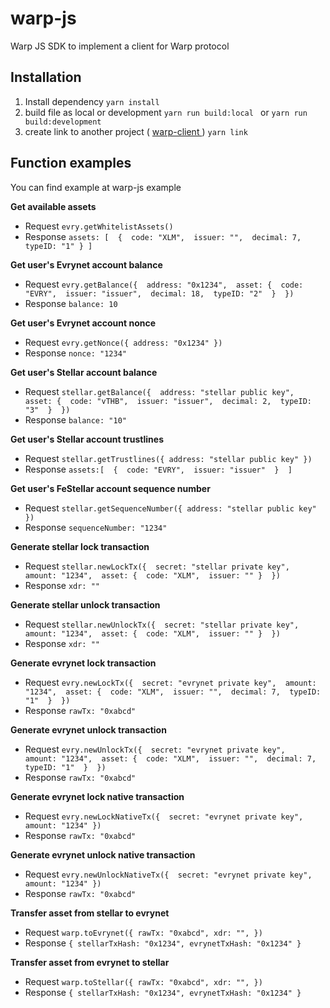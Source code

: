 # warp-js
Warp JS SDK to implement a client for Warp protocol

## Installation
1. Install dependency 
``
yarn install
``
2. build file as local or development
``
	yarn run build:local 
``
or
``
	yarn run build:development
``
3. create link to another project ( [ warp-client ](https://github.com/evrynet-official/warp-client](https://github.com/evrynet-official/warp-client)) ) 
``
	yarn link
``


## Function examples
You can find example at warp-js example 

**Get available assets**
   - Request
``
evry.getWhitelistAssets()
``
   - Response
``
assets: [ 
			{ 
				code: "XLM", 
				issuer: "", 
				decimal: 7, 
				typeID: "1"
			}
		]
``

**Get user's Evrynet account balance**
   - Request
``
evry.getBalance({ 
	address: "0x1234", 
	asset: { 
		code: "EVRY", 
		issuer: "issuer", 
		decimal: 18, 
		typeID: "2" 
		} 
})
``
  - Response
``
balance: 10
``

**Get user's Evrynet account nonce**
  - Request
``
evry.getNonce({ address: "0x1234" })
``
  - Response
``
nonce: "1234"
``

**Get user's Stellar account balance**
  - Request
``
stellar.getBalance({ 
	address: "stellar public key", 
	asset: { 
		code: "vTHB", 
		issuer: "issuer", 
		decimal: 2, 
		typeID: "3" 
	} 
})
``
  - Response
``
balance: "10"
``

**Get user's Stellar account trustlines**
  - Request
``
stellar.getTrustlines({ address: "stellar public key" })
``
  - Response
``
assets:[ 
	{ 
		code: "EVRY", 
		issuer: "issuer" 
	} 
]
``

**Get user's FeStellar account sequence number**
  - Request
``
stellar.getSequenceNumber({ address: "stellar public key" })
``
  - Response
``
sequenceNumber: "1234"
``

**Generate stellar lock transaction**
  - Request
``
stellar.newLockTx({ 
	secret: "stellar private key", 
	amount: "1234", 
	asset: { 
		code: "XLM", 
		issuer: ""
	} 
})
``
  - Response
``
	xdr: ""
``

**Generate stellar unlock transaction**
  - Request
``
stellar.newUnlockTx({ 
	secret: "stellar private key", 
	amount: "1234", 
	asset: { 
		code: "XLM", 
		issuer: ""
	} 
})
``
  - Response
``
	xdr: ""
``

**Generate evrynet lock transaction**
  - Request
``
evry.newLockTx({ 
	secret: "evrynet private key", 
	amount: "1234", 
	asset: { 
		code: "XLM", 
		issuer: "", 
		decimal: 7, 
		typeID: "1" 
	} 
})
``
  - Response
``
rawTx: "0xabcd"
``

**Generate evrynet unlock transaction**
  - Request
``
evry.newUnlockTx({ 
	secret: "evrynet private key", 
	amount: "1234", 
	asset: { 
		code: "XLM", 
		issuer: "", 
		decimal: 7, 
		typeID: "1" 
	} 
})
``
  - Response
``
rawTx: "0xabcd"
``

**Generate evrynet lock native transaction**
  - Request
``
evry.newLockNativeTx({ 
	secret: "evrynet private key", 
	amount: "1234"
})
``
  - Response
``
rawTx: "0xabcd"
``

**Generate evrynet unlock native transaction**
  - Request
``
evry.newUnlockNativeTx({ 
	secret: "evrynet private key", 
	amount: "1234"
})
``
  - Response
``
rawTx: "0xabcd"
``

**Transfer asset from stellar to evrynet**
  - Request
``
warp.toEvrynet({ rawTx: "0xabcd", xdr: "", })
``
  - Response
``
{ stellarTxHash: "0x1234", evrynetTxHash: "0x1234" }
``

**Transfer asset from evrynet to stellar**
  - Request
``
warp.toStellar({ rawTx: "0xabcd", xdr: "", })
``
  - Response
``
{ stellarTxHash: "0x1234", evrynetTxHash: "0x1234" }
``